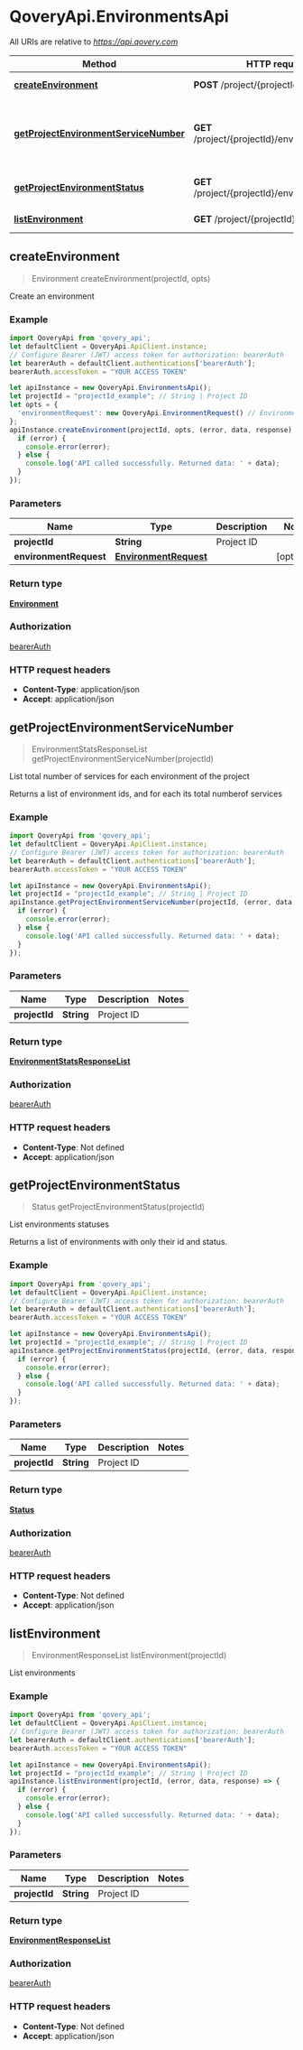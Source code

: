 # QoveryApi.EnvironmentsApi

All URIs are relative to *https://api.qovery.com*

Method | HTTP request | Description
------------- | ------------- | -------------
[**createEnvironment**](EnvironmentsApi.md#createEnvironment) | **POST** /project/{projectId}/environment | Create an environment
[**getProjectEnvironmentServiceNumber**](EnvironmentsApi.md#getProjectEnvironmentServiceNumber) | **GET** /project/{projectId}/environment/stats | List total number of services for each environment of the project
[**getProjectEnvironmentStatus**](EnvironmentsApi.md#getProjectEnvironmentStatus) | **GET** /project/{projectId}/environment/status | List environments statuses
[**listEnvironment**](EnvironmentsApi.md#listEnvironment) | **GET** /project/{projectId}/environment | List environments



## createEnvironment

> Environment createEnvironment(projectId, opts)

Create an environment

### Example

```javascript
import QoveryApi from 'qovery_api';
let defaultClient = QoveryApi.ApiClient.instance;
// Configure Bearer (JWT) access token for authorization: bearerAuth
let bearerAuth = defaultClient.authentications['bearerAuth'];
bearerAuth.accessToken = "YOUR ACCESS TOKEN"

let apiInstance = new QoveryApi.EnvironmentsApi();
let projectId = "projectId_example"; // String | Project ID
let opts = {
  'environmentRequest': new QoveryApi.EnvironmentRequest() // EnvironmentRequest | 
};
apiInstance.createEnvironment(projectId, opts, (error, data, response) => {
  if (error) {
    console.error(error);
  } else {
    console.log('API called successfully. Returned data: ' + data);
  }
});
```

### Parameters


Name | Type | Description  | Notes
------------- | ------------- | ------------- | -------------
 **projectId** | **String**| Project ID | 
 **environmentRequest** | [**EnvironmentRequest**](EnvironmentRequest.md)|  | [optional] 

### Return type

[**Environment**](Environment.md)

### Authorization

[bearerAuth](../README.md#bearerAuth)

### HTTP request headers

- **Content-Type**: application/json
- **Accept**: application/json


## getProjectEnvironmentServiceNumber

> EnvironmentStatsResponseList getProjectEnvironmentServiceNumber(projectId)

List total number of services for each environment of the project

Returns a list of environment ids, and for each its total numberof services

### Example

```javascript
import QoveryApi from 'qovery_api';
let defaultClient = QoveryApi.ApiClient.instance;
// Configure Bearer (JWT) access token for authorization: bearerAuth
let bearerAuth = defaultClient.authentications['bearerAuth'];
bearerAuth.accessToken = "YOUR ACCESS TOKEN"

let apiInstance = new QoveryApi.EnvironmentsApi();
let projectId = "projectId_example"; // String | Project ID
apiInstance.getProjectEnvironmentServiceNumber(projectId, (error, data, response) => {
  if (error) {
    console.error(error);
  } else {
    console.log('API called successfully. Returned data: ' + data);
  }
});
```

### Parameters


Name | Type | Description  | Notes
------------- | ------------- | ------------- | -------------
 **projectId** | **String**| Project ID | 

### Return type

[**EnvironmentStatsResponseList**](EnvironmentStatsResponseList.md)

### Authorization

[bearerAuth](../README.md#bearerAuth)

### HTTP request headers

- **Content-Type**: Not defined
- **Accept**: application/json


## getProjectEnvironmentStatus

> Status getProjectEnvironmentStatus(projectId)

List environments statuses

Returns a list of environments with only their id and status.

### Example

```javascript
import QoveryApi from 'qovery_api';
let defaultClient = QoveryApi.ApiClient.instance;
// Configure Bearer (JWT) access token for authorization: bearerAuth
let bearerAuth = defaultClient.authentications['bearerAuth'];
bearerAuth.accessToken = "YOUR ACCESS TOKEN"

let apiInstance = new QoveryApi.EnvironmentsApi();
let projectId = "projectId_example"; // String | Project ID
apiInstance.getProjectEnvironmentStatus(projectId, (error, data, response) => {
  if (error) {
    console.error(error);
  } else {
    console.log('API called successfully. Returned data: ' + data);
  }
});
```

### Parameters


Name | Type | Description  | Notes
------------- | ------------- | ------------- | -------------
 **projectId** | **String**| Project ID | 

### Return type

[**Status**](Status.md)

### Authorization

[bearerAuth](../README.md#bearerAuth)

### HTTP request headers

- **Content-Type**: Not defined
- **Accept**: application/json


## listEnvironment

> EnvironmentResponseList listEnvironment(projectId)

List environments

### Example

```javascript
import QoveryApi from 'qovery_api';
let defaultClient = QoveryApi.ApiClient.instance;
// Configure Bearer (JWT) access token for authorization: bearerAuth
let bearerAuth = defaultClient.authentications['bearerAuth'];
bearerAuth.accessToken = "YOUR ACCESS TOKEN"

let apiInstance = new QoveryApi.EnvironmentsApi();
let projectId = "projectId_example"; // String | Project ID
apiInstance.listEnvironment(projectId, (error, data, response) => {
  if (error) {
    console.error(error);
  } else {
    console.log('API called successfully. Returned data: ' + data);
  }
});
```

### Parameters


Name | Type | Description  | Notes
------------- | ------------- | ------------- | -------------
 **projectId** | **String**| Project ID | 

### Return type

[**EnvironmentResponseList**](EnvironmentResponseList.md)

### Authorization

[bearerAuth](../README.md#bearerAuth)

### HTTP request headers

- **Content-Type**: Not defined
- **Accept**: application/json

